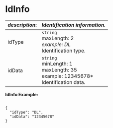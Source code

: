 
# IdInfo

| *description*: | *Identification information.*|
|----|----|
| idType |    ``` string ```   <br/>  maxLength: 2  <br/> *example: DL*  <br/> Identification type.|
| idData | ``` string ``` <br/> minLength: 1 <br/>  maxLength: 35  <br/> example: 12345678*  <br/> Identification data. |

**IdInfo Example:**

```{r}

{
  "idType": "DL",
  "idData": "12345678"
}
```  






